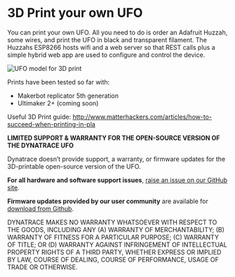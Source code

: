 # 3D Print your own UFO

You can print your own UFO. All you need to do is order an Adafruit Huzzah, some wires, and print the UFO in black and transparent filament. The Huzzahs ESP8266 hosts wifi and a web server so that REST calls plus a simple hybrid web app are used to configure and control the device.

![UFO model for 3D print](ufo%20model.png)

Prints have been tested so far with:
* Makerbot replicator 5th generation
* Ultimaker 2+ (coming soon)

Useful 3D Print guide:
http://www.matterhackers.com/articles/how-to-succeed-when-printing-in-pla


<strong>LIMITED SUPPORT & WARRANTY FOR THE OPEN-SOURCE VERSION OF THE DYNATRACE UFO</strong>

Dynatrace doesn’t provide support, a warranty, or firmware updates for the 3D-printable open-source version of the UFO.

<strong>For all hardware and software support issues</strong>, <a href=“https://github.com/Dynatrace/ufo/issues”>raise an issue on our GitHub site</a>.

<strong>Firmware updates provided by our user community</strong> are available for <a href=“https://github.com/Dynatrace/ufo/tree/master/firmware”>download from Github</a>.

DYNATRACE MAKES NO WARRANTY WHATSOEVER WITH RESPECT TO THE GOODS, INCLUDING ANY (A) WARRANTY OF MERCHANTABILITY; (B) WARRANTY OF FITNESS FOR A PARTICULAR PURPOSE; (C) WARRANTY OF TITLE; OR (D) WARRANTY AGAINST INFRINGEMENT OF INTELLECTUAL PROPERTY RIGHTS OF A THIRD PARTY, WHETHER EXPRESS OR IMPLIED BY LAW, COURSE OF DEALING, COURSE OF PERFORMANCE, USAGE OF TRADE OR OTHERWISE.

